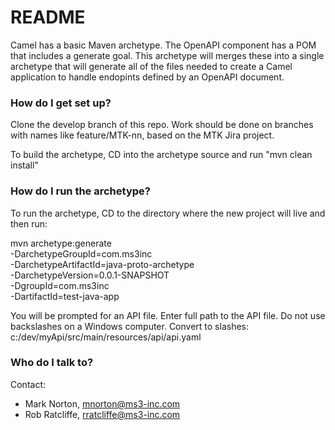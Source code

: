 # README #

Camel has a basic Maven archetype.  The OpenAPI component has a POM that includes a generate goal.  This archetype will merges these into a single archetype that will generate all of the files needed to create a Camel application to handle endopints defined by an OpenAPI document.

### How do I get set up? ###

Clone the develop branch of this repo.  Work should be done on branches with names like feature/MTK-nn, based on the MTK Jira project.

To build the archetype, CD into the archetype source and run "mvn clean install"

### How do I run the archetype? ###

To run the archetype, CD to the directory where the new project will live and then run:

mvn archetype:generate                                  \
-DarchetypeGroupId=com.ms3inc                \
-DarchetypeArtifactId=java-proto-archetype          \
-DarchetypeVersion=0.0.1-SNAPSHOT                \
-DgroupId=com.ms3inc                                \
-DartifactId=test-java-app

You will be prompted for an API file.  Enter full path to the API file.  Do not use backslashes on a Windows computer. Convert to slashes:  c:/dev/myApi/src/main/resources/api/api.yaml

### Who do I talk to? ###

Contact:

* Mark Norton, mnorton@ms3-inc.com
* Rob Ratcliffe, rratcliffe@ms3-inc.com